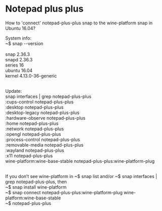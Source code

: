 # Notepad plus plus
How to 'connect' notepad-plus-plus snap to the wine-platform snap in Ubuntu 16.04?

System info: <br />
~$ snap --version <br /><br />
snap    2.36.3 <br />
snapd   2.36.3 <br />
series  16 <br />
ubuntu  16.04 <br />
kernel  4.13.0-36-generic <br /><br />



Update: <br />
snap interfaces | grep notepad-plus-plus <br />
:cups-control                    notepad-plus-plus <br />
:desktop                         notepad-plus-plus <br />
:desktop-legacy                  notepad-plus-plus <br />
:hardware-observe                notepad-plus-plus <br />
:home                            notepad-plus-plus <br />
:network                         notepad-plus-plus <br />
:opengl                          notepad-plus-plus <br />
:process-control                 notepad-plus-plus <br />
:removable-media                 notepad-plus-plus <br />
:wayland                         notepad-plus-plus <br />
:x11                             notepad-plus-plus <br />
wine-platform:wine-base-stable   notepad-plus-plus:wine-platform-plug <br /><br />

If you don’t see wine-platform in ~$ snap list and/or ~$ snap interfaces | grep notepad-plus-plus, then  <br />
~$ snap install wine-platform <br />
~$ snap connect notepad-plus-plus:wine-platform-plug wine-platform:wine-base-stable <br />
~$ notepad-plus-plus
